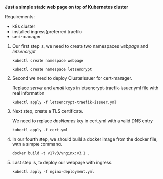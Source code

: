 **Just a simple static web page on top of Kubernetes cluster**

Requirements:
- k8s cluster
- installed ingress(preferred traefik)
- cert-manager

1) Our first step is, we need to create two namespaces *webpage* and *letsencrypt*

       kubectl create namespace webpage
      
       kubectl create namespace letsencrypt
      
2) Second we need to deploy ClusterIssuer for cert-manager.

      Replace *server* and *email* keys in letsencrypt-traefik-issuer.yml file with real information
      
       kubectl apply -f letsencrypt-traefik-issuer.yml

3) Next step, create a TLS certificate.
      
      We need to replace *dnsNames* key in cert.yml with a valid DNS entry
       
       kubectl apply -f cert.yml

4) In our fourth step, we should build a docker image from the docker file, with a simple command.

       docker build -t v17v3/vnginx:v3.1 .
       
5) Last step is, to deploy our webpage with ingress.

       kubectl apply -f nginx-deployment.yml